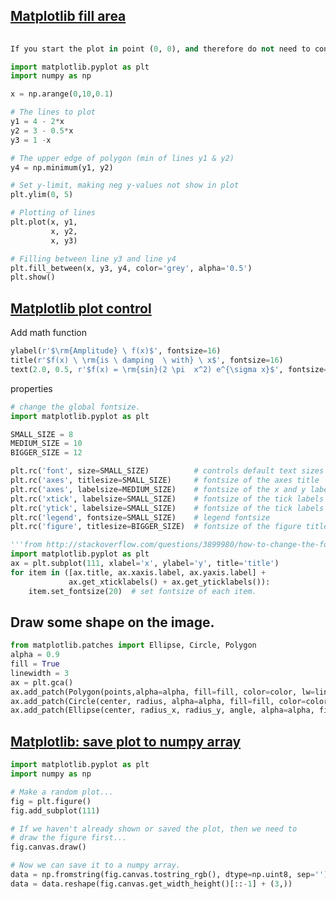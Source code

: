 ## [Matplotlib fill area](http://stackoverflow.com/questions/16417496/matplotlib-fill-between-multiple-lines)
```python
	
If you start the plot in point (0, 0), and therefore do not need to consider the area of the polygon not in the first quadrant, then this should do the trick in this particular situation:

import matplotlib.pyplot as plt
import numpy as np

x = np.arange(0,10,0.1)

# The lines to plot
y1 = 4 - 2*x
y2 = 3 - 0.5*x
y3 = 1 -x

# The upper edge of polygon (min of lines y1 & y2)
y4 = np.minimum(y1, y2)

# Set y-limit, making neg y-values not show in plot
plt.ylim(0, 5)

# Plotting of lines
plt.plot(x, y1,
         x, y2,
         x, y3)

# Filling between line y3 and line y4
plt.fill_between(x, y3, y4, color='grey', alpha='0.5')
plt.show()
```
## [Matplotlib plot control](https://www.ibm.com/developerworks/cn/linux/l-matplotlib/)
Add math function
```python
ylabel(r'$\rm{Amplitude} \ f(x)$', fontsize=16)
title(r'$f(x) \ \rm{is \ damping  \ with} \ x$', fontsize=16)
text(2.0, 0.5, r'$f(x) = \rm{sin}(2 \pi  x^2) e^{\sigma x}$', fontsize=20)
```
properties
```python
# change the global fontsize.
import matplotlib.pyplot as plt

SMALL_SIZE = 8
MEDIUM_SIZE = 10
BIGGER_SIZE = 12

plt.rc('font', size=SMALL_SIZE)          # controls default text sizes
plt.rc('axes', titlesize=SMALL_SIZE)     # fontsize of the axes title
plt.rc('axes', labelsize=MEDIUM_SIZE)    # fontsize of the x and y labels
plt.rc('xtick', labelsize=SMALL_SIZE)    # fontsize of the tick labels
plt.rc('ytick', labelsize=SMALL_SIZE)    # fontsize of the tick labels
plt.rc('legend', fontsize=SMALL_SIZE)    # legend fontsize
plt.rc('figure', titlesize=BIGGER_SIZE)  # fontsize of the figure title
```
```python
'''from http://stackoverflow.com/questions/3899980/how-to-change-the-font-size-on-a-matplotlib-plot'''
import matplotlib.pyplot as plt
ax = plt.subplot(111, xlabel='x', ylabel='y', title='title')
for item in ([ax.title, ax.xaxis.label, ax.yaxis.label] +
             ax.get_xticklabels() + ax.get_yticklabels()):
    item.set_fontsize(20)  # set fontsize of each item.
```

## Draw some shape on the image.
```python
from matplotlib.patches import Ellipse, Circle, Polygon
alpha = 0.9
fill = True
linewidth = 3
ax = plt.gca()
ax.add_patch(Polygon(points,alpha=alpha, fill=fill, color=color, lw=linewidth))
ax.add_patch(Circle(center, radius, alpha=alpha, fill=fill, color=color, lw=linewidth))
ax.add_patch(Ellipse(center, radius_x, radius_y, angle, alpha=alpha, fill=fill, color=color, lw=linewidth))
```

## [Matplotlib: save plot to numpy array](http://stackoverflow.com/questions/7821518/matplotlib-save-plot-to-numpy-array)
```python
import matplotlib.pyplot as plt
import numpy as np

# Make a random plot...
fig = plt.figure()
fig.add_subplot(111)

# If we haven't already shown or saved the plot, then we need to
# draw the figure first...
fig.canvas.draw()

# Now we can save it to a numpy array.
data = np.fromstring(fig.canvas.tostring_rgb(), dtype=np.uint8, sep='')
data = data.reshape(fig.canvas.get_width_height()[::-1] + (3,))
```

